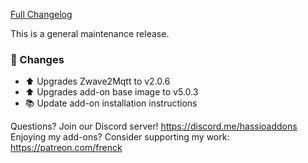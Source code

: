 [Full Changelog][changelog]

This is a general maintenance release.

### 🔨 Changes

- :arrow_up: Upgrades Zwave2Mqtt to v2.0.6
- :arrow_up: Upgrades add-on base image to v5.0.3
- :books: Update add-on installation instructions

[changelog]: https://github.com/hassio-addons/addon-zwave2mqtt/compare/v0.4.1...v0.4.2

Questions? Join our Discord server! https://discord.me/hassioaddons
Enjoying my add-ons? Consider supporting my work: https://patreon.com/frenck